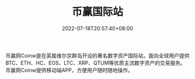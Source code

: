 ﻿---
weight: 
title: "币赢国际站"
description: "币赢网Coinw是中国香港开设的著名数字资产国际站，面向全球用户提供BTC、ETH、HC、EOS、LEEK、ELF、MTC等优质主流数字资产的交易服务。"
date: 2022-07-18T20:57:40+08:00
lastmod: 2022-07-18T14:57:40+08:00
draft: false
authors: ["Cindy"]
featuredImage: "biyingguojizhan.jpg"
link: "https://www.coinwcn.com/"
tags: ["交易所","币赢国际站"]
categories: ["navigation"]
navigation: ["交易所"]
lightgallery: true
toc: true
pinned: false
recommend: false
recommend1: false
---
币赢网Coinw是在英属维尔京群岛开设的著名数字资产国际站，面向全球用户提供BTC、ETH、HC、EOS、LTC、XRP、QTUM等优质主流数字资产的交易服务。币赢网Coinw提供移动端APP，方便用户随时随地操作。
